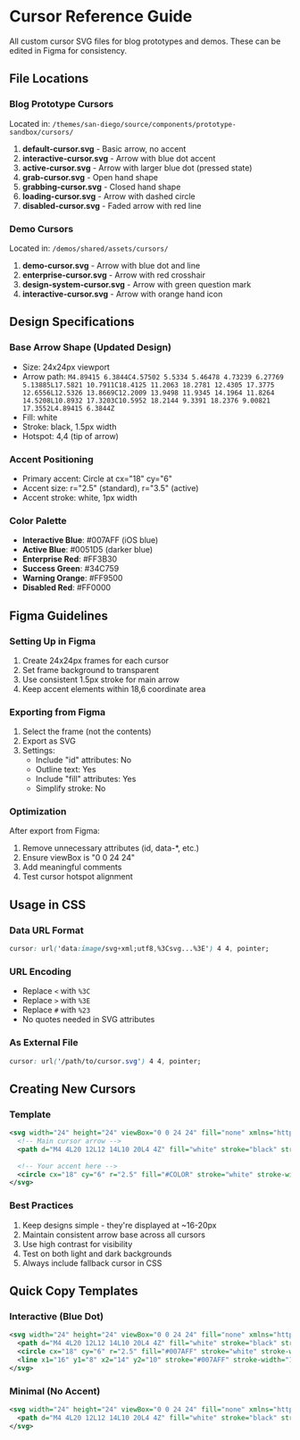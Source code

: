 # Cursor Reference Guide

All custom cursor SVG files for blog prototypes and demos. These can be edited in Figma for consistency.

## File Locations

### Blog Prototype Cursors
Located in: `/themes/san-diego/source/components/prototype-sandbox/cursors/`

1. **default-cursor.svg** - Basic arrow, no accent
2. **interactive-cursor.svg** - Arrow with blue dot accent
3. **active-cursor.svg** - Arrow with larger blue dot (pressed state)
4. **grab-cursor.svg** - Open hand shape
5. **grabbing-cursor.svg** - Closed hand shape
6. **loading-cursor.svg** - Arrow with dashed circle
7. **disabled-cursor.svg** - Faded arrow with red line

### Demo Cursors
Located in: `/demos/shared/assets/cursors/`

1. **demo-cursor.svg** - Arrow with blue dot and line
2. **enterprise-cursor.svg** - Arrow with red crosshair
3. **design-system-cursor.svg** - Arrow with green question mark
4. **interactive-cursor.svg** - Arrow with orange hand icon

## Design Specifications

### Base Arrow Shape (Updated Design)
- Size: 24x24px viewport
- Arrow path: `M4.89415 6.3844C4.57502 5.5334 5.46478 4.73239 6.27769 5.13885L17.5821 10.7911C18.4125 11.2063 18.2781 12.4305 17.3775 12.6556L12.5326 13.8669C12.2009 13.9498 11.9345 14.1964 11.8264 14.5208L10.8932 17.3203C10.5952 18.2144 9.3391 18.2376 9.00821 17.3552L4.89415 6.3844Z`
- Fill: white
- Stroke: black, 1.5px width
- Hotspot: 4,4 (tip of arrow)

### Accent Positioning
- Primary accent: Circle at cx="18" cy="6"
- Accent size: r="2.5" (standard), r="3.5" (active)
- Accent stroke: white, 1px width

### Color Palette
- **Interactive Blue**: #007AFF (iOS blue)
- **Active Blue**: #0051D5 (darker blue)
- **Enterprise Red**: #FF3B30
- **Success Green**: #34C759
- **Warning Orange**: #FF9500
- **Disabled Red**: #FF0000

## Figma Guidelines

### Setting Up in Figma
1. Create 24x24px frames for each cursor
2. Set frame background to transparent
3. Use consistent 1.5px stroke for main arrow
4. Keep accent elements within 18,6 coordinate area

### Exporting from Figma
1. Select the frame (not the contents)
2. Export as SVG
3. Settings:
   - Include "id" attributes: No
   - Outline text: Yes
   - Include "fill" attributes: Yes
   - Simplify stroke: No

### Optimization
After export from Figma:
1. Remove unnecessary attributes (id, data-*, etc.)
2. Ensure viewBox is "0 0 24 24"
3. Add meaningful comments
4. Test cursor hotspot alignment

## Usage in CSS

### Data URL Format
```css
cursor: url('data:image/svg+xml;utf8,%3Csvg...%3E') 4 4, pointer;
```

### URL Encoding
- Replace `<` with `%3C`
- Replace `>` with `%3E`
- Replace `#` with `%23`
- No quotes needed in SVG attributes

### As External File
```css
cursor: url('/path/to/cursor.svg') 4 4, pointer;
```

## Creating New Cursors

### Template
```svg
<svg width="24" height="24" viewBox="0 0 24 24" fill="none" xmlns="http://www.w3.org/2000/svg">
  <!-- Main cursor arrow -->
  <path d="M4 4L20 12L12 14L10 20L4 4Z" fill="white" stroke="black" stroke-width="1.5" stroke-linejoin="round"/>
  
  <!-- Your accent here -->
  <circle cx="18" cy="6" r="2.5" fill="#COLOR" stroke="white" stroke-width="1"/>
</svg>
```

### Best Practices
1. Keep designs simple - they're displayed at ~16-20px
2. Maintain consistent arrow base across all cursors
3. Use high contrast for visibility
4. Test on both light and dark backgrounds
5. Always include fallback cursor in CSS

## Quick Copy Templates

### Interactive (Blue Dot)
```svg
<svg width="24" height="24" viewBox="0 0 24 24" fill="none" xmlns="http://www.w3.org/2000/svg">
  <path d="M4 4L20 12L12 14L10 20L4 4Z" fill="white" stroke="black" stroke-width="1.5" stroke-linejoin="round"/>
  <circle cx="18" cy="6" r="2.5" fill="#007AFF" stroke="white" stroke-width="1"/>
  <line x1="16" y1="8" x2="14" y2="10" stroke="#007AFF" stroke-width="1.5" stroke-linecap="round"/>
</svg>
```

### Minimal (No Accent)
```svg
<svg width="24" height="24" viewBox="0 0 24 24" fill="none" xmlns="http://www.w3.org/2000/svg">
  <path d="M4 4L20 12L12 14L10 20L4 4Z" fill="white" stroke="black" stroke-width="1.5" stroke-linejoin="round"/>
</svg>
```